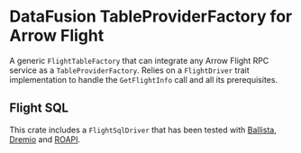 # DataFusion TableProviderFactory for Arrow Flight
A generic `FlightTableFactory` that can integrate any Arrow Flight RPC service
as a `TableProviderFactory`. Relies on a `FlightDriver` trait implementation to
handle the `GetFlightInfo` call and all its prerequisites.

## Flight SQL
This crate includes a `FlightSqlDriver` that has been tested with
[Ballista](https://github.com/apache/datafusion-ballista),
[Dremio](https://github.com/dremio/dremio-oss) and
[ROAPI](https://github.com/roapi/roapi).